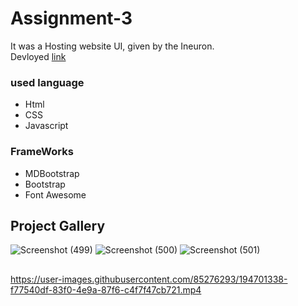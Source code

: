 # Assignment-3
It was a Hosting website UI, given by the Ineuron.\
Devloyed  [link](https://jagrati1213.github.io/assignment-3/)
### used language ###
- Html
- CSS
- Javascript 
### FrameWorks ###
- MDBootstrap
- Bootstrap
- Font Awesome
## Project Gallery ##
![Screenshot (499)](https://user-images.githubusercontent.com/85276293/194701107-9a0ea0c9-970c-4719-9c1b-808272170756.png)
![Screenshot (500)](https://user-images.githubusercontent.com/85276293/194701110-de36b3e4-aef0-4cac-bcbd-0cba7ba33f59.png)
![Screenshot (501)](https://user-images.githubusercontent.com/85276293/194701111-d829ab47-fff9-4027-b3ba-591e51dec880.png)
## ##
https://user-images.githubusercontent.com/85276293/194701338-f77540df-83f0-4e9a-87f6-c4f7f47cb721.mp4

